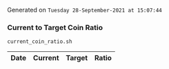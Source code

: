 Generated on `Tuesday 28-September-2021 at 15:07:44`

### Current to Target Coin Ratio
`current_coin_ratio.sh`

Date|Current|Target|Ratio
---|---|---|---
